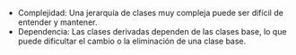 
- Complejidad: Una jerarquía de clases muy compleja puede ser difícil de entender y mantener.
- Dependencia: Las clases derivadas dependen de las clases base, lo que puede dificultar el cambio o la eliminación de una clase base.